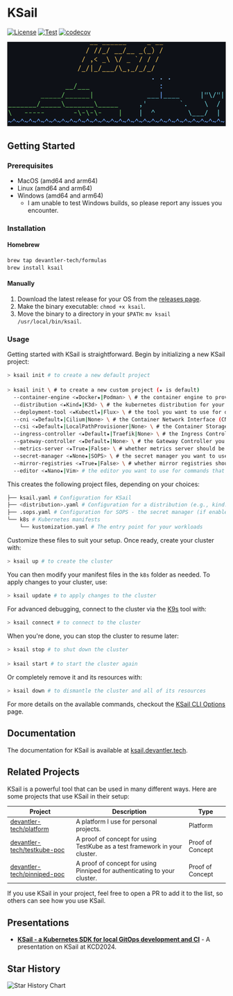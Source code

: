 # KSail

[![License](https://img.shields.io/badge/License-Apache_2.0-blue.svg)](https://opensource.org/licenses/Apache-2.0)
[![Test](https://github.com/devantler-tech/ksail/actions/workflows/test.yaml/badge.svg?branch=main)](https://github.com/devantler-tech/ksail/actions/workflows/test.yaml)
[![codecov](https://codecov.io/gh/devantler-tech/ksail/graph/badge.svg?token=DNEO90PfNR)](https://codecov.io/gh/devantler-tech/ksail)

<picture align="center">
  <source media="(prefers-color-scheme: dark)" srcset="docs/images/ksail-cli-dark.png" style="width: 550px">
  <source media="(prefers-color-scheme: light)" srcset="docs/images/ksail-cli-light.png" style="width: 550px">
  <img alt="KSail CLI" src="docs/images/ksail-cli-dark.png" style="width: 550px">
</picture>

## Getting Started

### Prerequisites

- MacOS (amd64 and arm64)
- Linux (amd64 and arm64)
- Windows (amd64 and arm64)
  - I am unable to test Windows builds, so please report any issues you encounter.

### Installation

#### Homebrew

```sh
brew tap devantler-tech/formulas
brew install ksail
```

#### Manually

1. Download the latest release for your OS from the [releases page](https://github.com/devantler-tech/ksail/releases).
2. Make the binary executable: `chmod +x ksail`.
3. Move the binary to a directory in your `$PATH`: `mv ksail /usr/local/bin/ksail`.

### Usage

Getting started with KSail is straightforward. Begin by initializing a new KSail project:

```sh
> ksail init # to create a new default project

> ksail init \ # to create a new custom project (★ is default)
  --container-engine <★Docker★|Podman> \ # the container engine to provision your cluster in
  --distribution <★Kind★|K3d> \ # the kubernetes distribution for your cluster
  --deployment-tool <★Kubectl★|Flux> \ # the tool you want to use for declarative deployments
  --cni <★Default★|Cilium|None> \ # the Container Network Interface (CNI) you want pre-installed
  --csi <★Default★|LocalPathProvisioner|None> \ # the Container Storage Interface (CSI) you want pre-installed
  --ingress-controller <★Default★|Traefik|None> \ # the Ingress Controller you want pre-installed
  --gateway-controller <★Default★|None> \ # the Gateway Controller you want pre-installed
  --metrics-server <★True★|False> \ # whether metrics server should be pre-installed
  --secret-manager <★None★|SOPS> \ # the secret manager you want to use to manage secrets in Git
  --mirror-registries <★True★|False> \ # whether mirror registries should be set up or not
  --editor <★Nano★|Vim> # the editor you want to use for commands that require it
```

This creates the following project files, depending on your choices:

```sh
├── ksail.yaml # Configuration for KSail
├── <distribution>.yaml # Configuration for a distribution (e.g., kind.yaml, k3d.yaml)
├── .sops.yaml # Configuration for SOPS - the secret manager (if enabled)
└── k8s # Kubernetes manifests
    └── kustomization.yaml # The entry point for your workloads
```

Customize these files to suit your setup. Once ready, create your cluster with:

```sh
> ksail up # to create the cluster
```

You can then modify your manifest files in the `k8s` folder as needed. To apply changes to your cluster, use:

```sh
> ksail update # to apply changes to the cluster
```

For advanced debugging, connect to the cluster via the [K9s](https://k9scli.io) tool with:

```sh
> ksail connect # to connect to the cluster
```

When you're done, you can stop the cluster to resume later:

```sh
> ksail stop # to shut down the cluster

> ksail start # to start the cluster again
```

Or completely remove it and its resources with:

```sh
> ksail down # to dismantle the cluster and all of its resources
```

For more details on the available commands, checkout the [KSail CLI Options](https://ksail.devantler.tech/docs/configuration/cli-options.html) page.

## Documentation

The documentation for KSail is available at [ksail.devantler.tech](https://ksail.devantler.tech).

## Related Projects

KSail is a powerful tool that can be used in many different ways. Here are some projects that use KSail in their setup:

| Project                                                                       | Description                                                                | Type             |
| ----------------------------------------------------------------------------- | -------------------------------------------------------------------------- | ---------------- |
| [devantler-tech/platform](https://github.com/devantler-tech/platform)         | A platform I use for personal projects.                                    | Platform         |
| [devantler-tech/testkube-poc](https://github.com/devantler-tech/testkube-poc) | A proof of concept for using TestKube as a test framework in your cluster. | Proof of Concept |
| [devantler-tech/pinniped-poc](https://github.com/devantler-tech/pinniped-poc) | A proof of concept for using Pinniped for authenticating to your cluster.  | Proof of Concept |

If you use KSail in your project, feel free to open a PR to add it to the list, so others can see how you use KSail.

## Presentations

- **[KSail - a Kubernetes SDK for local GitOps development and CI](https://youtu.be/Q-Hfn_-B7p8?si=2Uec_kld--fNw3gm)** - A presentation on KSail at KCD2024.

## Star History

<picture>
  <source media="(prefers-color-scheme: dark)" srcset="https://api.star-history.com/svg?repos=devantler-tech/ksail&type=Date&theme=dark"/>
  <source media="(prefers-color-scheme: light)" srcset="https://api.star-history.com/svg?repos=devantler-tech/ksail&type=Date"/>
  <img alt="Star History Chart" src="https://api.star-history.com/svg?repos=devantler-tech/ksail&type=Date"/>
</picture>
